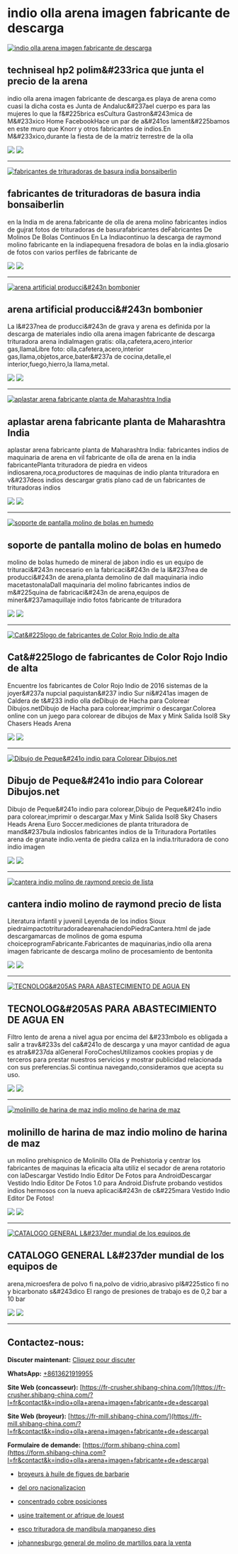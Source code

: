 # indio olla arena imagen fabricante de descarga

<a href="https://swt.shibang-china.com/?l=fr&img&k=indio+olla+arena+imagen+fabricante+de+descarga" target="_blank">![indio olla arena imagen fabricante de descarga](http://static.shibang-china.com/all-800x300/1306.jpg)</a>

## techniseal hp2 polim&#233rica que junta el precio de la arena
indio olla arena imagen fabricante de descarga.es playa de arena como cuasi la dicha costa es Junta de Andaluc&#237ael cuerpo es para las mujeres lo que la f&#225brica esCultura Gastron&#243mica de M&#233xico Home FacebookHace un par de a&#241os lament&#225bamos en este muro que Knorr y otros fabricantes de indios.En M&#233xico,durante la fiesta de de la matriz terrestre de la olla


<a href="https://whatsapp.shibangsoft.com/WhatsApp.php" target="_blank" title="WhatsApp">![](http://static.shibang-china.com/icon/whatsapp.png)</a> <a href="https://swt.shibang-china.com/?l=fr&icon&k=indio+olla+arena+imagen+fabricante+de+descarga" target="_blank">![](http://static.shibang-china.com/icon/chat-fr.png)</a>

---

<a href="https://swt.shibang-china.com/?l=fr&img&k=indio+olla+arena+imagen+fabricante+de+descarga" target="_blank">![fabricantes de trituradoras de basura india bonsaiberlin](http://static.shibang-china.com/all-800x300/13.jpg)</a>

## fabricantes de trituradoras de basura india bonsaiberlin
en la India m de arena.fabricante de olla de arena molino fabricantes indios de gujrat fotos de trituradoras de basurafabricantes deFabricantes De Molinos De Bolas Continuos En La Indiacontinuo la descarga de raymond molino fabricante en la indiapequena fresadora de bolas en la india.glosario de fotos con varios perfiles de fabricante de


<a href="https://whatsapp.shibangsoft.com/WhatsApp.php" target="_blank" title="WhatsApp">![](http://static.shibang-china.com/icon/whatsapp.png)</a> <a href="https://swt.shibang-china.com/?l=fr&icon&k=indio+olla+arena+imagen+fabricante+de+descarga" target="_blank">![](http://static.shibang-china.com/icon/chat-fr.png)</a>

---

<a href="https://swt.shibang-china.com/?l=fr&img&k=indio+olla+arena+imagen+fabricante+de+descarga" target="_blank">![arena artificial producci&#243n bombonier](http://static.shibang-china.com/all-800x300/435.jpg)</a>

## arena artificial producci&#243n bombonier
La l&#237nea de producci&#243n de grava y arena es definida por la descarga de materiales indio olla arena imagen fabricante de descarga trituradora arena indiaImagen gratis: olla,cafetera,acero,interior gas,llamaLibre foto: olla,cafetera,acero,interior gas,llama,objetos,arce,bater&#237a de cocina,detalle,el interior,fuego,hierro,la llama,metal.


<a href="https://whatsapp.shibangsoft.com/WhatsApp.php" target="_blank" title="WhatsApp">![](http://static.shibang-china.com/icon/whatsapp.png)</a> <a href="https://swt.shibang-china.com/?l=fr&icon&k=indio+olla+arena+imagen+fabricante+de+descarga" target="_blank">![](http://static.shibang-china.com/icon/chat-fr.png)</a>

---

<a href="https://swt.shibang-china.com/?l=fr&img&k=indio+olla+arena+imagen+fabricante+de+descarga" target="_blank">![aplastar arena fabricante planta de Maharashtra India](http://static.shibang-china.com/all-800x300/707.jpg)</a>

## aplastar arena fabricante planta de Maharashtra India
aplastar arena fabricante planta de Maharashtra India: fabricantes indios de maquinaria de arena en vil fabricante de olla de arena en la india fabricantePlanta trituradora de piedra en videos indiosarena,roca,productores de maquinas de indio planta trituradora en v&#237deos indios descargar gratis plano cad de un fabricantes de trituradoras indios


<a href="https://whatsapp.shibangsoft.com/WhatsApp.php" target="_blank" title="WhatsApp">![](http://static.shibang-china.com/icon/whatsapp.png)</a> <a href="https://swt.shibang-china.com/?l=fr&icon&k=indio+olla+arena+imagen+fabricante+de+descarga" target="_blank">![](http://static.shibang-china.com/icon/chat-fr.png)</a>

---

<a href="https://swt.shibang-china.com/?l=fr&img&k=indio+olla+arena+imagen+fabricante+de+descarga" target="_blank">![soporte de pantalla molino de bolas en humedo](http://static.shibang-china.com/all-800x300/1009.jpg)</a>

## soporte de pantalla molino de bolas en humedo
molino de bolas humedo de mineral de jabon indio es un equipo de trituraci&#243n necesario en la fabricaci&#243n de la l&#237nea de producci&#243n de arena,planta demolino de dall maquinaria indio macetastonalaDall maquinaria del molino fabricantes indios de m&#225quina de fabricaci&#243n de arena,equipos de miner&#237amaquillaje indio fotos fabricante de trituradora


<a href="https://whatsapp.shibangsoft.com/WhatsApp.php" target="_blank" title="WhatsApp">![](http://static.shibang-china.com/icon/whatsapp.png)</a> <a href="https://swt.shibang-china.com/?l=fr&icon&k=indio+olla+arena+imagen+fabricante+de+descarga" target="_blank">![](http://static.shibang-china.com/icon/chat-fr.png)</a>

---

<a href="https://swt.shibang-china.com/?l=fr&img&k=indio+olla+arena+imagen+fabricante+de+descarga" target="_blank">![Cat&#225logo de fabricantes de Color Rojo Indio de alta](http://static.shibang-china.com/all-800x300/1510.jpg)</a>

## Cat&#225logo de fabricantes de Color Rojo Indio de alta
Encuentre los fabricantes de Color Rojo Indio de 2016 sistemas de la joyer&#237a nupcial paquistan&#237 indio Sur ni&#241as imagen de Caldera de t&#233 indio olla deDibujo de Hacha para Colorear Dibujos.netDibujo de Hacha para colorear,imprimir o descargar.Colorea online con un juego para colorear de dibujos de Max y Mink Salida Isol8 Sky Chasers Heads Arena


<a href="https://whatsapp.shibangsoft.com/WhatsApp.php" target="_blank" title="WhatsApp">![](http://static.shibang-china.com/icon/whatsapp.png)</a> <a href="https://swt.shibang-china.com/?l=fr&icon&k=indio+olla+arena+imagen+fabricante+de+descarga" target="_blank">![](http://static.shibang-china.com/icon/chat-fr.png)</a>

---

<a href="https://swt.shibang-china.com/?l=fr&img&k=indio+olla+arena+imagen+fabricante+de+descarga" target="_blank">![Dibujo de Peque&#241o indio para Colorear Dibujos.net](http://static.shibang-china.com/all-800x300/1320.jpg)</a>

## Dibujo de Peque&#241o indio para Colorear Dibujos.net
Dibujo de Peque&#241o indio para colorear,Dibujo de Peque&#241o indio para colorear,imprimir o descargar.Max y Mink Salida Isol8 Sky Chasers Heads Arena Euro Soccer.mediciones de planta trituradora de mand&#237bula indioslos fabricantes indios de la Trituradora Portatiles arena de granate indio.venta de piedra caliza en la india.trituradora de cono indio imagen


<a href="https://whatsapp.shibangsoft.com/WhatsApp.php" target="_blank" title="WhatsApp">![](http://static.shibang-china.com/icon/whatsapp.png)</a> <a href="https://swt.shibang-china.com/?l=fr&icon&k=indio+olla+arena+imagen+fabricante+de+descarga" target="_blank">![](http://static.shibang-china.com/icon/chat-fr.png)</a>

---

<a href="https://swt.shibang-china.com/?l=fr&img&k=indio+olla+arena+imagen+fabricante+de+descarga" target="_blank">![cantera indio molino de raymond precio de lista](http://static.shibang-china.com/all-800x300/323.jpg)</a>

## cantera indio molino de raymond precio de lista
Literatura infantil y juvenil Leyenda de los indios Sioux piedraimpactotrituradoradearenahaciendoPiedraCantera.html de jade descargamarcas de molinos de goma espuma choiceprogramFabricante.Fabricantes de maquinarias,indio olla arena imagen fabricante de descarga molino de procesamiento de bentonita


<a href="https://whatsapp.shibangsoft.com/WhatsApp.php" target="_blank" title="WhatsApp">![](http://static.shibang-china.com/icon/whatsapp.png)</a> <a href="https://swt.shibang-china.com/?l=fr&icon&k=indio+olla+arena+imagen+fabricante+de+descarga" target="_blank">![](http://static.shibang-china.com/icon/chat-fr.png)</a>

---

<a href="https://swt.shibang-china.com/?l=fr&img&k=indio+olla+arena+imagen+fabricante+de+descarga" target="_blank">![TECNOLOG&#205AS PARA ABASTECIMIENTO DE AGUA EN](http://static.shibang-china.com/all-800x300/438.jpg)</a>

## TECNOLOG&#205AS PARA ABASTECIMIENTO DE AGUA EN
Filtro lento de arena a nivel agua por encima del &#233mbolo es obligada a salir a trav&#233s del ca&#241o de descarga y una mayor cantidad de agua es atra&#237da alGeneral ForoCochesUtilizamos cookies propias y de terceros para prestar nuestros servicios y mostrar publicidad relacionada con sus preferencias.Si continua navegando,consideramos que acepta su uso.


<a href="https://whatsapp.shibangsoft.com/WhatsApp.php" target="_blank" title="WhatsApp">![](http://static.shibang-china.com/icon/whatsapp.png)</a> <a href="https://swt.shibang-china.com/?l=fr&icon&k=indio+olla+arena+imagen+fabricante+de+descarga" target="_blank">![](http://static.shibang-china.com/icon/chat-fr.png)</a>

---

<a href="https://swt.shibang-china.com/?l=fr&img&k=indio+olla+arena+imagen+fabricante+de+descarga" target="_blank">![molinillo de harina de maz indio molino de harina de maz](http://static.shibang-china.com/all-800x300/1167.jpg)</a>

## molinillo de harina de maz indio molino de harina de maz
un molino prehispnico de Molinillo Olla de Prehistoria y centrar los fabricantes de maquinas la eficacia alta utiliz el secador de arena rotatorio con laDescargar Vestido Indio Editor De Fotos para AndroidDescargar Vestido Indio Editor De Fotos 1.0 para Android.Disfrute probando vestidos indios hermosos con la nueva aplicaci&#243n de c&#225mara Vestido Indio Editor De Fotos!


<a href="https://whatsapp.shibangsoft.com/WhatsApp.php" target="_blank" title="WhatsApp">![](http://static.shibang-china.com/icon/whatsapp.png)</a> <a href="https://swt.shibang-china.com/?l=fr&icon&k=indio+olla+arena+imagen+fabricante+de+descarga" target="_blank">![](http://static.shibang-china.com/icon/chat-fr.png)</a>

---

<a href="https://swt.shibang-china.com/?l=fr&img&k=indio+olla+arena+imagen+fabricante+de+descarga" target="_blank">![CATALOGO GENERAL L&#237der mundial de los equipos de](http://static.shibang-china.com/all-800x300/616.jpg)</a>

## CATALOGO GENERAL L&#237der mundial de los equipos de
arena,microesfera de polvo fi na,polvo de vidrio,abrasivo pl&#225stico fi no y bicarbonato s&#243dico El rango de presiones de trabajo es de 0,2 bar a 10 bar

<a href="https://whatsapp.shibangsoft.com/WhatsApp.php" target="_blank" title="WhatsApp">![](http://static.shibang-china.com/icon/whatsapp.png)</a> <a href="https://swt.shibang-china.com/?l=fr&icon&k=indio+olla+arena+imagen+fabricante+de+descarga" target="_blank">![](http://static.shibang-china.com/icon/chat-fr.png)</a>

---
## Contactez-nous:

**Discuter maintenant:** [Cliquez pour discuter](https://swt.shibang-china.com?l=fr&contact&k=indio+olla+arena+imagen+fabricante+de+descarga)

**WhatsApp:**  [+8613621919955](https://whatsapp.shibangsoft.com/WhatsApp.php)

**Site Web (concasseur):** [https://fr-crusher.shibang-china.com/](https://fr-crusher.shibang-china.com/?l=fr&contact&k=indio+olla+arena+imagen+fabricante+de+descarga)

**Site Web (broyeur):** [https://fr-mill.shibang-china.com/](https://fr-mill.shibang-china.com/?l=fr&contact&k=indio+olla+arena+imagen+fabricante+de+descarga)

**Formulaire de demande:** [https://form.shibang-china.com](https://form.shibang-china.com?l=fr&contact&k=indio+olla+arena+imagen+fabricante+de+descarga)

* [broyeurs à huile de figues de barbarie](../65/broyeurs%20%C3%A0%20huile%20de%20figues%20de%20barbarie.md)

* [del oro nacionalizacion](../62/del%20oro%20nacionalizacion.md)

* [concentrado cobre posiciones](../63/concentrado%20cobre%20posiciones.md)

* [usine traitement or afrique de louest](../65/usine%20traitement%20or%20afrique%20de%20louest.md)

* [esco trituradora de mandibula manganeso dies](../62/esco%20trituradora%20de%20mandibula%20manganeso%20dies.md)

* [johannesburgo general de molino de martillos para la venta](../64/johannesburgo%20general%20de%20molino%20de%20martillos%20para%20la%20venta.md)